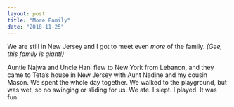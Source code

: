 ```yaml
---
layout: post
title: "More Family"
date: "2018-11-25"
---
```


We are still in New Jersey and I got to meet even _more_ of the family. _(Gee, this family is giant!)_

Auntie Najwa and Uncle Hani flew to New York from Lebanon, and they came to Teta’s house in New Jersey with Aunt Nadine and my cousin Mason. We spent the whole day together. We walked to the playground, but was wet, so no swinging or sliding for us. We ate. I slept. I played.  It was fun. 
